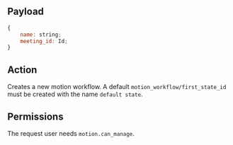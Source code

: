 ## Payload
```js
{
    name: string;
    meeting_id: Id;
}
```

## Action
Creates a new motion workflow. A default `motion_workflow/first_state_id` must be created with the name `default state`.

## Permissions
The request user needs `motion.can_manage`.

